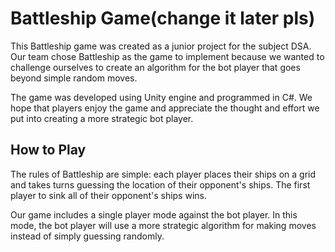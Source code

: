 # Battleship Game(change it later pls)
This Battleship game was created as a junior project for the subject DSA. Our team chose Battleship as the game to implement because we wanted to challenge ourselves to create an algorithm for the bot player that goes beyond simple random moves.

The game was developed using Unity engine and programmed in C#. We hope that players enjoy the game and appreciate the thought and effort we put into creating a more strategic bot player.

## How to Play
The rules of Battleship are simple: each player places their ships on a grid and takes turns guessing the location of their opponent's ships. The first player to sink all of their opponent's ships wins.

Our game includes a single player mode against the bot player. In this mode, the bot player will use a more strategic algorithm for making moves instead of simply guessing randomly.
